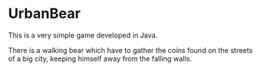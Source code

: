 # UrbanBear

This is a very simple game developed in Java.

There is a walking bear which have to gather the coins found on the streets of a big city, keeping himself away from the falling walls.
